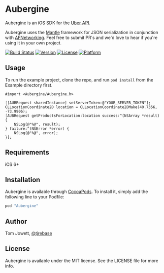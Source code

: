 # Aubergine

Aubergine is an iOS SDK for the [Uber API](https://developer.uber.com).

Aubergine uses the [Mantle](https://github.com/Mantle/Mantle) framework for JSON serialization in conjunction with [AFNetworking](https://github.com/AFNetworking/AFNetworking).  Feel free to submit PR's and we'd love to hear if you're using it in your own project.

[![Build Status](https://travis-ci.org/tomj/Aubergine.svg?branch=master)](https://travis-ci.org/tomj/Aubergine)
[![Version](https://img.shields.io/cocoapods/v/Aubergine.svg?style=flat)](http://cocoapods.org/pods/Aubergine)
[![License](https://img.shields.io/cocoapods/l/Aubergine.svg?style=flat)](http://cocoapods.org/pods/Aubergine)
[![Platform](https://img.shields.io/cocoapods/p/Aubergine.svg?style=flat)](http://cocoapods.org/pods/Aubergine)

## Usage

To run the example project, clone the repo, and run `pod install` from the Example directory first.

```objc
#import <Aubergine/Aubergine.h>

[[AUBRequest sharedInstance] setServerToken:@"YOUR_SERVER_TOKEN"];
CLLocationCoordinate2D location = CLLocationCoordinate2DMake(40.7356, -73.9906);
[AUBRequest getProductsForLocation:location success:^(NSArray *result) {
    NSLog(@"%@", result);
} failure:^(NSError *error) {
    NSLog(@"%@", error);
}];
```

## Requirements

iOS 6+

## Installation

Aubergine is available through [CocoaPods](http://cocoapods.org). To install
it, simply add the following line to your Podfile:

```ruby
pod "Aubergine"
```

## Author

Tom Jowett, [@tjrebase](https://www.twitter.com/tjrebase)

## License

Aubergine is available under the MIT license. See the LICENSE file for more info.
